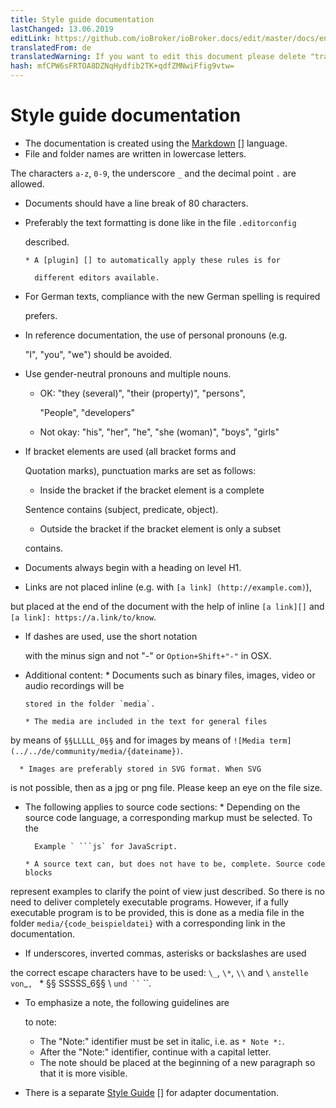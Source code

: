 ```yaml
---
title: Style guide documentation
lastChanged: 13.06.2019
editLink: https://github.com/ioBroker/ioBroker.docs/edit/master/docs/en/community/styleguidedoc.md
translatedFrom: de
translatedWarning: If you want to edit this document please delete "translatedFrom" field, elsewise this document will be translated automatically again
hash: mfCPW6sFRTOA8DZNqHydfib2TK+qdfZMNwiFfig9vtw=
---
```

# Style guide documentation
* The documentation is created using the [Markdown] [] language.
* File and folder names are written in lowercase letters.

The characters `a-z`, `0-9`, the underscore `_` and the decimal point `.` are allowed.

* Documents should have a line break of 80 characters.
* Preferably the text formatting is done like in the file `.editorconfig`

  described.

      * A [plugin] [] to automatically apply these rules is for

        different editors available.

* For German texts, compliance with the new German spelling is required

  prefers.

* In reference documentation, the use of personal pronouns (e.g.

  "I", "you", "we") should be avoided.

* Use gender-neutral pronouns and multiple nouns.
    * OK: "they (several)", "their (property)", "persons",

      "People", "developers"

    * Not okay: "his", "her", "he", "she (woman)", "boys", "girls"

* If bracket elements are used (all bracket forms and

  Quotation marks), punctuation marks are set as follows:

    * Inside the bracket if the bracket element is a complete

    Sentence contains (subject, predicate, object).

    * Outside the bracket if the bracket element is only a subset

    contains.

* Documents always begin with a heading on level H1.
* Links are not placed inline (e.g. with `[a link] (http://example.com)`),

but placed at the end of the document with the help of inline `[a link][]` and `[a link]: https://a.link/to/know`.

* If dashes are used, use the short notation

  with the minus sign and not "-" or `Option+Shift+"-"` in OSX.

* Additional content:
      * Documents such as binary files, images, video or audio recordings will be

      stored in the folder `media`.

      * The media are included in the text for general files

by means of `§§LLLLL_0§§` and for images by means of `![Media term](../../de/community/media/{dateiname})`.

      * Images are preferably stored in SVG format. When SVG

is not possible, then as a jpg or png file. Please keep an eye on the file size.

* The following applies to source code sections:
      * Depending on the source code language, a corresponding markup must be selected. To the

        Example ` ```js` for JavaScript.

      * A source text can, but does not have to be, complete. Source code blocks

represent examples to clarify the point of view just described. So there is no need to deliver completely executable programs. However, if a fully executable program is to be provided, this is done as a media file in the folder `media/{code_beispieldatei}` with a corresponding link in the documentation.

* If underscores, inverted commas, asterisks or backslashes are used

the correct escape characters have to be used: `\_`, `\*`, `\\` and ``\`` ` anstelle von `_`, ` * §§ SSSSS_6§§ \ ` und `` ` ``.

* To emphasize a note, the following guidelines are

  to note:

     - The "Note:" identifier must be set in italic, i.e. as `* Note *:`.
     - After the "Note:" identifier, continue with a capital letter.
     - The note should be placed at the beginning of a new paragraph so that it is more visible.

* There is a separate [Style Guide] [] for adapter documentation.

[Plugin]: http://editorconfig.org/#download

[Style Guide]: https://www.iobroker.net/#de/documentation/dev/adapterdocstyleguide.md

[Markdown]: https://www.iobroker.net/#de/documentation/community/docmarkdown.md